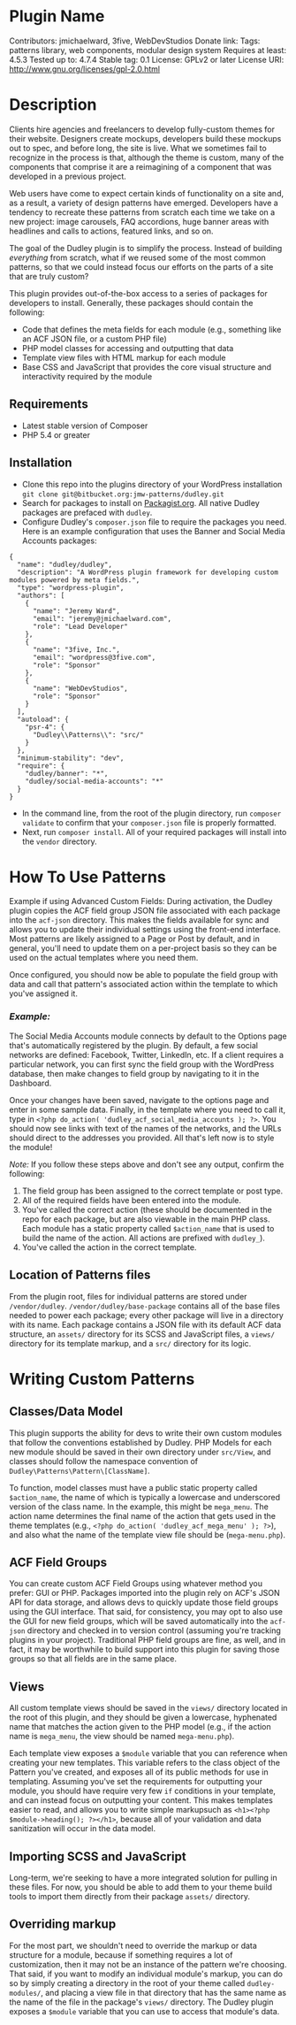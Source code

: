# Plugin Name
Contributors: jmichaelward, 3five, WebDevStudios
Donate link: 
Tags: patterns library, web components, modular design system
Requires at least: 4.5.3
Tested up to: 4.7.4
Stable tag: 0.1
License: GPLv2 or later
License URI: http://www.gnu.org/licenses/gpl-2.0.html

# Description
Clients hire agencies and freelancers to develop fully-custom
themes for their website. Designers create mockups, developers build
these mockups out to spec, and before long, the site is live. What we
sometimes fail to recognize in the process is that, although the theme
is custom, many of the components that comprise it are a reimagining of
a component that was developed in a previous project.

Web users have come to expect certain kinds of functionality on a site
and, as a result, a variety of design patterns have emerged. Developers
have a tendency to recreate these patterns from scratch each time we
take on a new project: image carousels, FAQ accordions, huge banner
areas with headlines and calls to actions, featured links, and so on.

The goal of the Dudley plugin is to simplify the process. Instead of
building *everything* from scratch, what if we reused some of the most
common patterns, so that we could instead focus our efforts on the parts
of a site that are truly custom?

This plugin provides out-of-the-box access to a series of packages for
developers to install. Generally, these packages should contain the
following:
- Code that defines the meta fields for each module (e.g., something like an
ACF JSON file, or a custom PHP file)
- PHP model classes for accessing and outputting that data
- Template view files with HTML markup for each module
- Base CSS and JavaScript that provides the core visual structure and
interactivity required by the module

## Requirements
- Latest stable version of Composer
- PHP 5.4 or greater

## Installation
- Clone this repo into the plugins directory of your WordPress installation `git clone git@bitbucket.org:jmw-patterns/dudley.git`
- Search for packages to install on [Packagist.org](https://packagist.org).
All native Dudley packages are prefaced with `dudley`.
- Configure Dudley's `composer.json` file to require the packages you need.
Here is an example configuration that uses the Banner and Social Media Accounts packages:
    
```
{
  "name": "dudley/dudley",
  "description": "A WordPress plugin framework for developing custom modules powered by meta fields.",
  "type": "wordpress-plugin",
  "authors": [
    {
      "name": "Jeremy Ward",
      "email": "jeremy@jmichaelward.com",
      "role": "Lead Developer"
    },
    {
      "name": "3five, Inc.",
      "email": "wordpress@3five.com",
      "role": "Sponsor"
    },
    {
      "name": "WebDevStudios",
      "role": "Sponsor"
    }
  ],
  "autoload": {
    "psr-4": {
      "Dudley\\Patterns\\": "src/"
    }
  },
  "minimum-stability": "dev",
  "require": {
    "dudley/banner": "*",
    "dudley/social-media-accounts": "*"
  }
}

```
- In the command line, from the root of the plugin directory, run `composer validate` to confirm that your `composer.json`
    file is properly formatted.
- Next, run `composer install`. All of your required packages will install into the `vendor` directory.
    
# How To Use Patterns
Example if using Advanced Custom Fields:
During activation, the Dudley plugin copies the ACF field group JSON file associated with each package into
the `acf-json` directory. This makes the fields available for sync and allows you to update their individual settings using
the front-end interface. Most patterns are likely assigned to a Page or Post by default, and in general, you'll need to update
them on a per-project basis so they can be used on the actual templates where you need them.

Once configured, you should now be able to populate the field group with data and call that pattern's associated action
within the template to which you've assigned it.

### _Example:_
The Social Media Accounts module connects by default to the Options page that's automatically registered by the plugin.
By default, a few social networks are defined: Facebook, Twitter, LinkedIn, etc. If a client requires a particular network,
you can first sync the field group with the WordPress database, then make changes to field group by navigating to it in the
Dashboard.

Once your changes have been saved, navigate to the options page and enter in some sample data. Finally, in the 
template where you need to call it, type in `<?php do_action( 'dudley_acf_social_media_accounts ); ?>`. You should now see
links with text of the names of the networks, and the URLs should direct to the addresses you provided. All that's
left now is to style the module!

_Note:_ If you follow these steps above and don't see any output, confirm the following:
1. The field group has been assigned to the correct template or post type.
2. All of the required fields have been entered into the module.
3. You've called the correct action (these should be documented in the repo for each package, but are also viewable
    in the main PHP class. Each module has a static property called `$action_name` that is used to build the name of 
    the action. All actions are prefixed with `dudley_`).
4. You've called the action in the correct template.

## Location of Patterns files
From the plugin root, files for individual patterns are stored under `/vendor/dudley`. `/vendor/dudley/base-package`
contains all of the base files needed to power each package; every other package will live in a directory with its name. 
Each package contains a JSON file with its default ACF data structure, an `assets/` directory for its SCSS and JavaScript
files, a `views/` directory for its template markup, and a `src/` directory for its logic.


# Writing Custom Patterns

## Classes/Data Model
This plugin supports the ability for devs to write their own custom modules that follow the conventions established
by Dudley. PHP Models for each new module should be saved in their own directory under `src/View`,
and classes should follow the namespace convention of `Dudley\Patterns\Pattern\[ClassName]`.

To function, model classes must have a public static property called `$action_name`, the name of which is typically a
lowercase and underscored version of the class name. In the example, this might be `mega_menu`. The action name 
determines the final name of the action that gets used in the theme templates (e.g., `<?php do_action( 'dudley_acf_mega_menu' ); ?>`),
and also what the name of the template view file should be (`mega-menu.php`).

## ACF Field Groups
You can create custom ACF Field Groups using whatever method you prefer: GUI or PHP. Packages imported into the plugin rely
on ACF's JSON API for data storage, and allows devs to quickly update those field groups using the GUI interface. That said,
for consistency, you may opt to also use the GUI for new field groups, which will be saved automatically into the `acf-json`
directory and checked in to version control (assuming you're tracking plugins in your project). Traditional PHP field groups 
are fine, as well, and in fact, it may be worthwhile to build support into this plugin for saving those groups so that all
fields are in the same place. 

## Views
All custom template views should be saved in the `views/` directory located in the root of this plugin, and they should be 
given a lowercase, hyphenated name that matches the action given to the PHP model (e.g., if the action name is `mega_menu`, 
the view should be named `mega-menu.php`).

Each template view exposes a `$module` variable that you can reference when creating your new templates. This variable 
refers to the class object of the Pattern you've created, and exposes all of its public methods for use in templating. 
Assuming you've set the requirements for outputting your module, you should have require very few `if` conditions in 
your template, and can instead focus on outputting your content. This makes templates easier to read, and allows you 
to write simple markupsuch as `<h1><?php $module->heading(); ?></h1>`, because all of your validation and data 
sanitization will occur in the data model.

## Importing SCSS and JavaScript
Long-term, we're seeking to have a more integrated solution for pulling in these files. For now, you should be able to 
add them to your theme build tools to import them directly from their package `assets/` directory.

## Overriding markup
For the most part, we shouldn't need to override the markup or data structure for a module, because if something requires
a lot of customization, then it may not be an instance of the pattern we're choosing. That said, if you want to modify
an individual module's markup, you can do so by simply creating a directory in the root of your theme called
`dudley-modules/`, and placing a view file in that directory that has the same name as the name of the file in the
package's `views/` directory. The Dudley plugin exposes a `$module` variable that you can use to access that
module's data.
